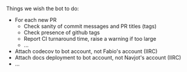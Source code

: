 Things we wish the bot to do:

* For each new PR
  * Check sanity of commit messages and PR titles (tags)
  * Check presence of github tags
  * Report CI turnaround time, raise a warning if too large
  * ...
* Attach codecov to bot account, not Fabio's account (IIRC)
* Attach docs deployment to bot account, not Navjot's account (IIRC)
* ...

